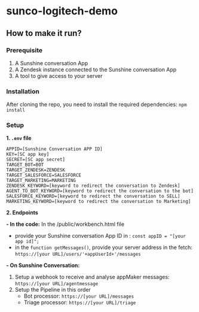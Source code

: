 # sunco-logitech-demo
## How to make it run?
### Prerequisite
1. A Sunshine conversation App
2. A Zendesk instance connected to the Sunshine conversation App
3. A tool to give access to your server

### Installation
After cloning the repo, you need to install the required dependencies:
`npm install`

### Setup
**1. `.env` file**
```
APPID=[Sunshine Conversation APP ID]
KEY=[SC app key]
SECRET=[SC app secret]
TARGET_BOT=BOT
TARGET_ZENDESK=ZENDESK
TARGET_SALESFORCE=SALESFORCE
TARGET_MARKETING=MARKETING
ZENDESK_KEYWORD=[keyword to redirect the conversation to Zendesk]
AGENT_TO_BOT_KEYWORD=[keyword to redirect the conversation to the bot]
SALESFORCE_KEYWORD=[keyword to redirect the conversation to SELL]
MARKETING_KEYWORD=[keyword to redirect the conversation to Marketing]
```

**2. Endpoints**

**- In the code:**
In the /public/workbench.html file 
  - provide your Sunshine conversation App ID in : `const appID = "[your app id]";`
  - in the `function getMessages()`, provide your server address in the fetch: `https://[your URL]/users/'+appUserId+'/messages`

**- On Sunshine Conversation:**
  1. Setup a webhook to receive and analyse appMaker messages: `https://[your URL]/agentmessage`
  2. Setup the Pipeline in this order
     - Bot processor: `https://[your URL]/messages`
     - Triage processor: `https://[your URL]/triage`
